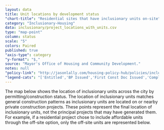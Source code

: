 ```yaml
---
layout: data
title: Unit locations by development status
"chart-title": "Residential sites that have inclusionary units on-site"
category: "Inclusionary-Housing"
data: inclusionary/project_locations_with_units.csv
type: "map-point"
column: status
scale: "5"
colors: Paired
published: true
"axis-type": category
"y-format": "$,"
source: "Mayor's Office of Housing and Community Development."
notes: null
"policy-link": "http://jasonlally.com/housing-policy-hub/policies/inclusionary-housing/"
"legend-cats": "['Entitled','BP Issued','First Const Doc Issued','Completed']"
---
```


The map below shows the location of inclusionary units across the city by permitting/construction status. The location of inclusionary units matches general construction patterns as inclusionary units are located on or nearby private construction projects. These points represent the final location of inclusionary units, not the principal projects that may have generated them. For example, if a residential project chose to include affordable units through the off-site option, only the off-site units are represented below.